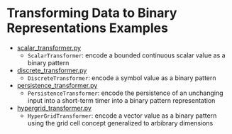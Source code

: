 # Transforming Data to Binary Representations Examples

- [scalar_transformer.py](scalar_transformer.py)
    - `ScalarTransformer`: encode a bounded continuous scalar value as a binary pattern 
- [discrete_transformer.py](discrete_transformer.py)
    - `DiscreteTransformer`: encode a symbol value as a binary pattern
- [persistence_transformer.py](persistence_transformer.py)
    - `PersistenceTransformer`: encode the persistence of an unchanging input into a short-term timer into a binary pattern representation
- [hypergrid_transformer.py](hypergrid_transformer.py)
    - `HyperGridTransformer`: encode a vector value as a binary pattern using the grid cell concept generalized to arbibrary dimensions
   
